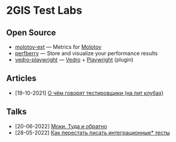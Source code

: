 # 2GIS Test Labs

## Open Source

- [molotov-ext](https://github.com/2gis-test-labs/molotov-ext) — Metrics for [Molotov](https://molotov.readthedocs.io/en/stable/)
- [perfberry](https://github.com/2gis-test-labs/perfberry) — Store and visualize your performance results
- [vedro-playwright](https://github.com/2gis-test-labs/vedro-playwright) — [Vedro](https://vedro.io/) + [Playwright](https://playwright.dev/python/) (plugin)

## Articles

- [19-10-2021] [О чём говорят тестировщики (на лит клубах)](https://medium.com/@julen.gladja/qa-book-club-7fb61b3bf59)

## Talks

- [20-06-2022] [Моки. Туда и обратно](https://www.youtube.com/watch?v=l8zh3DsZYz4)
- [28-05-2022] [Как перестать писать интеграционные* тесты](https://12.codefest.ru/lecture/2052)
